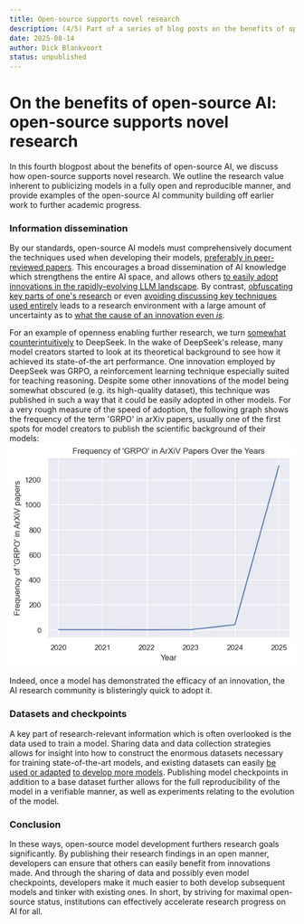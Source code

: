 ```yaml
---
title: Open-source supports novel research
description: (4/5) Part of a series of blog posts on the benefits of open-source AI.
date: 2025-08-14
author: Dick Blankvoort
status: unpublished
---
```

# On the benefits of open-source AI: open-source supports novel research
<author :author="author"></author>

In this fourth blogpost about the benefits of open-source AI, we discuss how open-source supports novel research. We outline the research value inherent to publicizing models in a fully open and reproducible manner, and provide examples of the open-source AI community building off earlier work to further academic progress.

### Information dissemination
By our standards, open-source AI models must comprehensively document the techniques used when developing their models, [preferably in peer-reviewed papers](https://dl.acm.org/doi/10.1145/3630106.3659005). This encourages a broad dissemination of AI knowledge which strengthens the entire AI space, and allows others [to easily adopt innovations in the rapidly-evolving LLM landscape](https://huggingface.co/stabilityai/stablelm-zephyr-3b). By contrast, [obfuscating key parts of one's research](https://arxiv.org/abs/2501.12948) or even [avoiding discussing key techniques used entirely](https://arxiv.org/pdf/2303.08774) leads to a research environment with a large amount of uncertainty as to [what the cause of an innovation even _is_](https://www.cbsnews.com/news/what-is-deepseek-ai-china-stock-nvidia-nvda-asml/).

For an example of openness enabling further research, we turn [somewhat counterintuitively](/news/deepseek) to DeepSeek. In the wake of DeepSeek's release, many model creators started to look at its theoretical background to see how it achieved its state-of-the art performance. One innovation employed by DeepSeek was GRPO, a reinforcement learning technique especially suited for teaching reasoning. Despite some other innovations of the model being somewhat obscured (e.g. its high-quality dataset), this technique was published in such a way that it could be easily adopted in other models. For a very rough measure of the speed of adoption, the following graph shows the frequency of the term 'GRPO' in arXiv papers, usually one of the first spots for model creators to publish the scientific background of their models:
![Diagram depicting the frequency of the term 'GRPO' in arXiv papers](/images/grpo_freq.png "Prevalence of GRPO in arXiv papers")

Indeed, once a model has demonstrated the efficacy of an innovation, the AI research community is blisteringly quick to adopt it.

<!-- TODO pref also an example of the opposite. An innovation being kept secret and not being adopted. Perhaps RBRM, a rule-based reward model used to tune refusal levels mentioned in the GPT-4 paper but not at all adopted. But as a safety-alignment rather than performance technique, I don't think it is entirely comparable with the DeepSeek innovation. One problem is also that potentially useful techniques, even if only mentioned in an obscured manner, are subsequently usually sought to be reconstructed with very little knowledge (hypothesis). That would make a chart like the above have only a limited point. More careful research required. -->

### Datasets and checkpoints
A key part of research-relevant information which is often overlooked is the data used to train a model. Sharing data and data collection strategies allows for insight into how to construct the enormous datasets necessary for training state-of-the-art models, and existing datasets can easily [be used or adapted](https://huggingface.co/datasets/EleutherAI/pile) [to develop more models](https://huggingface.co/datasets/togethercomputer/RedPajama-Data-V2). Publishing model checkpoints in addition to a base dataset further allows for the full reproducibility of the model in a verifiable manner, as well as experiments relating to the evolution of the model.

### Conclusion
In these ways, open-source model development furthers research goals significantly. By publishing their research findings in an open manner, developers can ensure that others can easily benefit from innovations made. And through the sharing of data and possibly even model checkpoints, developers make it much easier to both develop subsequent models and tinker with existing ones. In short, by striving for maximal open-source status, institutions can effectively accelerate research progress on AI for all.